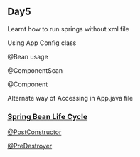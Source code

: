 <h2>Day5 </h2>

Learnt how to run springs without xml file

Using App Config class

@Bean usage

@ComponentScan

@Component

Alternate way of Accessing in App.java file


<h3><u>Spring Bean Life Cycle<//u></h3>

@PostConstructor

@PreDestroyer
